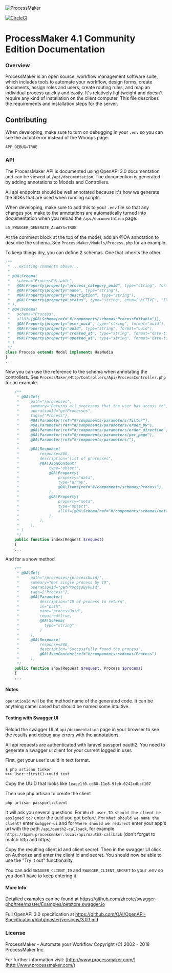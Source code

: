 ![ProcessMaker](http://www.processmaker.com/themes/processmaker/images/logo.jpg)

[![CircleCI](https://circleci.com/gh/ProcessMaker/bpm/tree/develop.svg?style=svg&circle-token=bc15deff649712440252088a12ec20b4b7c96826)](https://circleci.com/gh/ProcessMaker/bpm/tree/develop)

# ProcessMaker 4.1 Community Edition Documentation

### Overview

ProcessMaker is an open source, workflow management software suite, which includes tools to automate your workflow, design forms, create documents, assign roles and users, create routing rules, and map an individual process quickly and easily. It's relatively lightweight and doesn't require any kind of installation on the client computer. This file describes the requirements and installation steps for the server.

## Contributing

When developing, make sure to turn on debugging in your `.env` so you can see the
actual error instead of the Whoops page.
```
APP_DEBUG=TRUE
```

### API

The ProcessMaker API is documented using OpenAPI 3.0 documentation and can be viewed at
`/api/documentation`. The documention is generated by adding annotations to Models and
    Controllers.

All api endpoints should be well annotated because it's how we generate the SDKs
that are used when running scripts.

When developing, make sure to add this to your `.env` file so that any changes
you make to the annotations are automatically turned into documentation when you
reload the `/api/documentation` page:

```
L5_SWAGGER_GENERATE_ALWAYS=TRUE
```

At the comment block at the top of the model, add an @OA annotation to describe
the schema. See `ProcessMaker/Models/Process.php` for an example.

To keep things dry, you can define 2 schemas. One that inherits the other.
```php
/**
 * ...existing comments above...
 * 
 * @OA\Schema(
 *   schema="ProcessEditable",
 *   @OA\Property(property="process_category_uuid", type="string", format="uuid"),
 *   @OA\Property(property="name", type="string"),
 *   @OA\Property(property="description", type="string"),
 *   @OA\Property(property="status", type="string", enum={"ACTIVE", "INACTIVE"}),
 * ),
 * @OA\Schema(
 *   schema="Process",
 *   allOf={@OA\Schema(ref="#/components/schemas/ProcessEditable")},
 *   @OA\Property(property="user_uuid", type="string", format="uuid"),
 *   @OA\Property(property="uuid", type="string", format="uuid"),
 *   @OA\Property(property="created_at", type="string", format="date-time"),
 *   @OA\Property(property="updated_at", type="string", format="date-time"),
 * )
 */
class Process extends Model implements HasMedia
{
...
```
Now you can use the reference to the schema when annotating the controllers. See
`ProcessMaker/Http/Controllers/Api/ProcessController.php` for an example.
```php
    /**
     * @OA\Get(
     *     path="/processes",
     *     summary="Returns all processes that the user has access to",
     *     operationId="getProcesses",
     *     tags={"Process"},
     *     @OA\Parameter(ref="#/components/parameters/filter"),
     *     @OA\Parameter(ref="#/components/parameters/order_by"),
     *     @OA\Parameter(ref="#/components/parameters/order_direction"),
     *     @OA\Parameter(ref="#/components/parameters/per_page"),
     *     @OA\Parameter(ref="#/components/parameters/"),
     * 
     *     @OA\Response(
     *         response=200,
     *         description="list of processes",
     *         @OA\JsonContent(
     *             type="object",
     *             @OA\Property(
     *                 property="data",
     *                 type="array",
     *                 @OA\Items(ref="#/components/schemas/Process"),
     *             ),
     *             @OA\Property(
     *                 property="meta",
     *                 type="object",
     *                 allOf={@OA\Schema(ref="#/components/schemas/metadata")},
     *             ),
     *         ),
     *     ),
     * )
     */
    public function index(Request $request)
    {
    ...
```

And for a show method

```php
    /**
     * @OA\Get(
     *     path="/processes/{processUuid}",
     *     summary="Get single process by ID",
     *     operationId="getProcessByUuid",
     *     tags={"Process"},
     *     @OA\Parameter(
     *         description="ID of process to return",
     *         in="path",
     *         name="processUuid",
     *         required=true,
     *         @OA\Schema(
     *           type="string",
     *         )
     *     ),
     *     @OA\Response(
     *         response=200,
     *         description="Successfully found the process",
     *         @OA\JsonContent(ref="#/components/schemas/Process")
     *     ),
     */
    public function show(Request $request, Process $process)
    {
    ...
```

#### Notes
`operationId` will be the method name of the generated code. It can be anything
camel cased but should be named some intuitive.

#### Testing with Swagger UI

Reload the swagger UI at `api/documentation` page in your browser to see the results and 
debug any errors with the annotations.

All api requests are authenticated with laravel passport oauth2. You need to generate
a swagger ui client for your current logged in user.

First, get your user's uuid in text format.

```
$ php artisan tinker
>>> User::first()->uuid_text
```
Copy the UUID that looks like `1eaee1f0-cd80-11e8-9feb-0242cdbcf107`

Then use php artisan to create the client
```
php artisan passport:client
```

It will ask you several questions. For `Which user ID should the client be assigned to?`
enter the uuid you got before. For `What should we name the client?` enter `swagger-ui`
and for `Where should we redirect` enter your app's url with the path `/api/oauth2-callback`,
for example `https://bpm4.processmaker.local/api/oauth2-callback` (don't forget to match http and https)

Copy the resulting client id and client secret. Then in the swagger UI click on Authorize and enter the
client id and secret. You should now be able to use the "Try it out" functionality.

You can add `SWAGGER_CLIENT_ID` and `SWAGGER_CLIENT_SECRET` to your .env so you don't have to keep entering it.

#### More Info

Detailed examples can be found at https://github.com/zircote/swagger-php/tree/master/Examples/petstore.swagger.io

Full OpenAPI 3.0 specification at https://github.com/OAI/OpenAPI-Specification/blob/master/versions/3.0.1.md

### License

ProcessMaker - Automate your Workflow Copyright \(C\) 2002 - 2018 ProcessMaker Inc.

For further information visit: [http://www.processmaker.com/](http://www.processmaker.com/)
